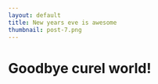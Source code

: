 ```yaml
---
layout: default
title: New years eve is awesome
thumbnail: post-7.png 
---
```


# Goodbye curel world!